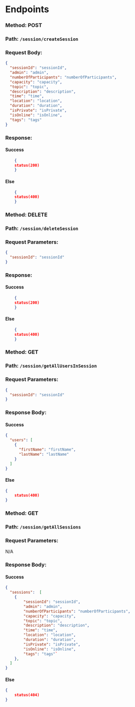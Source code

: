 # Endpoints

### Method: POST

### Path: `/session/createSession`

### Request Body:

```json
{
  "sessionId": "sessionId",
  "admin": "admin",
  "numberOfParticipants": "numberOfParticipants",
  "capacity": "capacity",
  "topic": "topic",
  "description": "description",
  "time": "time",
  "location": "location",
  "duration": "duration",
  "isPrivate": "isPrivate",
  "isOnline": "isOnline",
  "tags": "tags"
}
```

### Response:

#### Success

```json
    {
    status(200)
    }
```

#### Else

```json
    {
    status(400)
    }
```

### Method: DELETE

### Path: `/session/deleteSession`

### Request Parameters:

```json
{
  "sessionId": "sessionId"
}
```

### Response:

#### Success

```json
    {
    status(200)
    }
```

#### Else

```json
    {
    status(400)
    }
```

### Method: GET

### Path: `/session/getAllUsersInSession`

### Request Parameters:

```json
{
  "sessionId": "sessionId"
}
```

### Response Body:

#### Success

```json
{
  "users": [
    {
      "firstName": "firstName",
      "lastName": "lastName"
    }
  ]
}
```

#### Else

```json
{
    status(400)
}
```

### Method: GET

### Path: `/session/getAllSessions`

### Request Parameters:

N/A

### Response Body:

#### Success

```json
{
  "sessions":  [
    {
        "sessionId": "sessionId",
        "admin": "admin",
        "numberOfParticipants": "numberOfParticipants",
        "capacity": "capacity",
        "topic": "topic",
        "description": "description",
        "time": "time",
        "location": "location",
        "duration": "duration",
        "isPrivate": "isPrivate",
        "isOnline": "isOnline",
        "tags": "tags"`
    },
  ]
}
```

#### Else

```json
{
    status(404)
}
```
